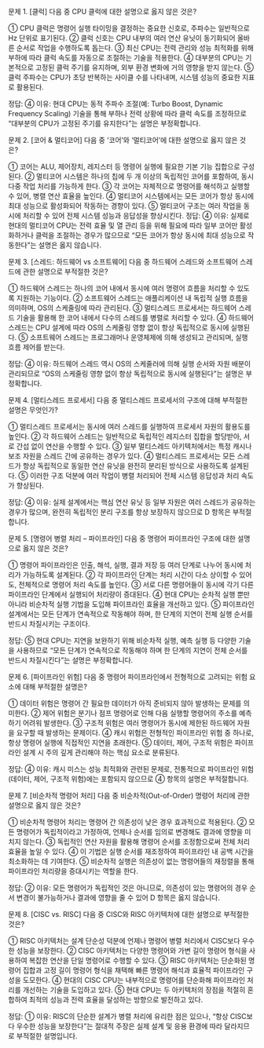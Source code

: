 문제 1. [클럭]
다음 중 CPU 클럭에 대한 설명으로 옳지 않은 것은?

① CPU 클럭은 명령어 실행 타이밍을 결정하는 중요한 신호로, 주파수는 일반적으로 Hz 단위로 표기된다.
② 클럭 신호는 CPU 내부의 여러 연산 유닛이 동기화되어 올바른 순서로 작업을 수행하도록 돕는다.
③ 최신 CPU는 전력 관리와 성능 최적화를 위해 부하에 따라 클럭 속도를 자동으로 조절하는 기술을 적용한다.
④ 대부분의 CPU는 기본적으로 고정된 클럭 주기를 유지하며, 외부 환경 변화에 거의 영향을 받지 않는다.
⑤ 클럭 주파수는 CPU가 초당 반복하는 사이클 수를 나타내며, 시스템 성능의 중요한 지표로 활용된다.

정답: ④
이유: 현대 CPU는 동적 주파수 조절(예: Turbo Boost, Dynamic Frequency Scaling) 기술을 통해 부하나 전력 상황에 따라 클럭 속도를 조정하므로 “대부분의 CPU가 고정된 주기를 유지한다”는 설명은 부정확합니다.

문제 2. [코어 & 멀티코어]
다음 중 ‘코어’와 ‘멀티코어’에 대한 설명으로 옳지 않은 것은?

① 코어는 ALU, 제어장치, 레지스터 등 명령어 실행에 필요한 기본 기능 집합으로 구성된다.
② 멀티코어 시스템은 하나의 칩에 두 개 이상의 독립적인 코어를 포함하여, 동시 다중 작업 처리를 가능하게 한다.
③ 각 코어는 자체적으로 명령어를 해석하고 실행할 수 있어, 병렬 연산 효율을 높인다.
④ 멀티코어 시스템에서는 모든 코어가 항상 동시에 최대 성능으로 활성화되어 작동하는 경향이 있다.
⑤ 멀티코어 구조는 여러 작업을 동시에 처리할 수 있어 전체 시스템 성능과 응답성을 향상시킨다.
정답: ④
이유: 실제로 현대의 멀티코어 CPU는 전력 효율 및 열 관리 등을 위해 필요에 따라 일부 코어만 활성화하거나 클럭을 조절하는 경우가 많으므로 “모든 코어가 항상 동시에 최대 성능으로 작동한다”는 설명은 옳지 않습니다.

문제 3. [스레드: 하드웨어 vs 소프트웨어]
다음 중 하드웨어 스레드와 소프트웨어 스레드에 관한 설명으로 부적절한 것은?

① 하드웨어 스레드는 하나의 코어 내에서 동시에 여러 명령어 흐름을 처리할 수 있도록 지원하는 기능이다.
② 소프트웨어 스레드는 애플리케이션 내 독립적 실행 흐름을 의미하며, OS의 스케줄링에 따라 관리된다.
③ 멀티스레드 프로세서는 하드웨어 스레드 기술을 활용해 한 코어 내에서 다수의 스레드를 병렬로 처리할 수 있다.
④ 하드웨어 스레드는 CPU 설계에 따라 OS의 스케줄링 영향 없이 항상 독립적으로 동시에 실행된다.
⑤ 소프트웨어 스레드는 프로그래머나 운영체제에 의해 생성되고 관리되며, 실행 흐름 제어를 받는다.

정답: ④
이유: 하드웨어 스레드 역시 OS의 스케줄러에 의해 실행 순서와 자원 배분이 관리되므로 “OS의 스케줄링 영향 없이 항상 독립적으로 동시에 실행된다”는 설명은 부정확합니다.

문제 4. [멀티스레드 프로세서]
다음 중 멀티스레드 프로세서의 구조에 대해 부적절한 설명은 무엇인가?

① 멀티스레드 프로세서는 동시에 여러 스레드를 실행하여 프로세서 자원의 활용도를 높인다.
② 각 하드웨어 스레드는 일반적으로 독립적인 레지스터 집합을 할당받아, 서로 간섭 없이 연산을 수행할 수 있다.
③ 일부 멀티스레드 아키텍처에서는 특정 캐시나 보조 자원을 스레드 간에 공유하는 경우가 있다.
④ 멀티스레드 프로세서는 모든 스레드가 항상 독립적으로 동일한 연산 유닛을 완전히 분리된 방식으로 사용하도록 설계된다.
⑤ 이러한 구조 덕분에 여러 작업이 병렬 처리되어 전체 시스템 응답성과 처리 속도가 향상된다.

정답: ④
이유: 실제 설계에서는 핵심 연산 유닛 등 일부 자원은 여러 스레드가 공유하는 경우가 많으며, 완전히 독립적인 분리 구조를 항상 보장하지 않으므로 D 항목은 부적절합니다.

문제 5. [명령어 병렬 처리 – 파이프라인]
다음 중 명령어 파이프라인 구조에 대한 설명으로 옳지 않은 것은?

① 명령어 파이프라인은 인출, 해석, 실행, 결과 저장 등 여러 단계로 나누어 동시에 처리가 가능하도록 설계된다.
② 각 파이프라인 단계는 처리 시간이 다소 상이할 수 있어도, 전체적으로 명령어 처리 속도를 높인다.
③ 서로 다른 명령어들이 동시에 각기 다른 파이프라인 단계에서 실행되어 처리량이 증대된다.
④ 현대 CPU는 순차적 실행 뿐만 아니라 비순차적 실행 기법을 도입해 파이프라인 효율을 개선하고 있다.
⑤ 파이프라인 설계에서는 모든 단계가 연속적으로 작동해야 하며, 한 단계의 지연이 전체 실행 순서를 반드시 차질시키는 구조이다.

정답: ⑤
현대 CPU는 지연을 보완하기 위해 비순차적 실행, 예측 실행 등 다양한 기술을 사용하므로 “모든 단계가 연속적으로 작동해야 하며 한 단계의 지연이 전체 순서를 반드시 차질시킨다”는 설명은 부정확합니다.

문제 6. [파이프라인 위험]
다음 중 명령어 파이프라인에서 전형적으로 고려되는 위험 요소에 대해 부적절한 설명은?

① 데이터 위험은 명령어 간 필요한 데이터가 아직 준비되지 않아 발생하는 문제를 의미한다.
② 제어 위험은 분기나 점프 명령어로 인해 다음 실행할 명령어의 주소를 예측하기 어려워 발생한다.
③ 구조적 위험은 여러 명령어가 동시에 제한된 하드웨어 자원을 요구할 때 발생하는 문제이다.
④ 캐시 위험은 전형적인 파이프라인 위험 중 하나로, 항상 명령어 실행에 직접적인 지연을 초래한다.
⑤ 데이터, 제어, 구조적 위험은 파이프라인 설계 시 주의 깊게 관리해야 하는 핵심 요소로 분류된다.

정답: ④
이유: 캐시 미스는 성능 최적화와 관련된 문제로, 전통적으로 파이프라인 위험(데이터, 제어, 구조적 위험)에는 포함되지 않으므로 ④ 항목의 설명은 부적절합니다.

문제 7. [비순차적 명령어 처리]
다음 중 비순차적(Out-of-Order) 명령어 처리에 관한 설명으로 옳지 않은 것은?

① 비순차적 명령어 처리는 명령어 간 의존성이 낮은 경우 효과적으로 적용된다.
② 모든 명령어가 독립적이라고 가정하여, 언제나 순서를 임의로 변경해도 결과에 영향을 미치지 않는다.
③ 독립적인 연산 자원을 활용해 명령어 순서를 조정함으로써 전체 처리 효율을 높일 수 있다.
④ 이 기법은 실행 순서를 재조정하여 파이프라인 내 공백 시간을 최소화하는 데 기여한다.
⑤ 비순차적 실행은 의존성이 없는 명령어들의 재정렬을 통해 파이프라인 처리량을 증대시키는 역할을 한다.

정답: ②
이유: 모든 명령어가 독립적인 것은 아니므로, 의존성이 있는 명령어의 경우 순서 변경이 불가능하거나 결과에 영향을 줄 수 있어 D 항목은 옳지 않습니다.

문제 8. [CISC vs. RISC]
다음 중 CISC와 RISC 아키텍처에 대한 설명으로 부적절한 것은?

① RISC 아키텍처는 설계 단순성 덕분에 언제나 명령어 병렬 처리에서 CISC보다 우수한 성능을 보장한다.
② CISC 아키텍처는 다양한 명령어와 가변 길이 명령어 형식을 사용하여 복잡한 연산을 단일 명령어로 수행할 수 있다.
③ RISC 아키텍처는 단순화된 명령어 집합과 고정 길이 명령어 형식을 채택해 빠른 명령어 해석과 효율적 파이프라인 구성을 도모한다.
④ 현대의 CISC CPU는 내부적으로 명령어를 단순화해 파이프라인 처리를 개선하는 기술을 도입하고 있다.
⑤ 현대 CPU는 두 아키텍처의 장점을 적절히 혼합하여 최적의 성능과 전력 효율을 달성하는 방향으로 발전하고 있다.

정답: ①
이유: RISC의 단순한 설계가 병렬 처리에 유리한 점은 있으나, “항상 CISC보다 우수한 성능을 보장한다”는 절대적 주장은 실제 설계 및 응용 환경에 따라 달라지므로 부적절한 설명입니다.